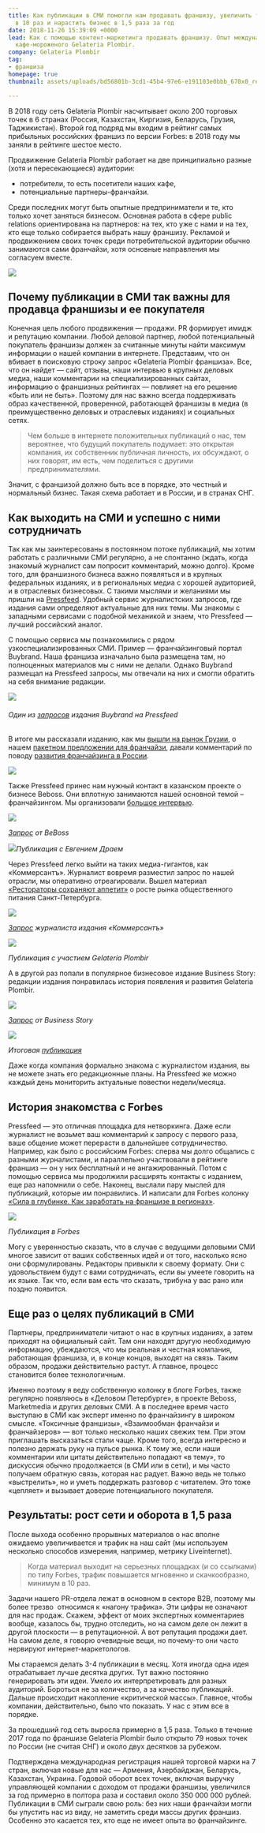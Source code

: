 ```yaml
---
title: Как публикации в СМИ помогли нам продавать франшизу, увеличить трафик на сайт
  в 10 раз и нарастить бизнес в 1,5 раза за год
date: 2018-11-26 15:39:09 +0000
lead: Как с помощью контент-маркетинга продавать франшизу. Опыт международной франшизы
  кафе-мороженого Gelateria Plombir.
company: Gelateria Plombir
tag:
- франшиза
homepage: true
thumbnail: assets/uploads/bd56801b-3cd1-45b4-97e6-e191103e0bbb_670x0_resize.png

---
```

В 2018 году сеть Gelateria Plombir насчитывает около 200 торговых точек в 6 странах (Россия, Казахстан, Киргизия, Беларусь, Грузия, Таджикистан). Второй год подряд мы входим в рейтинг самых прибыльных российских франшиз по версии Forbes: в 2018 году мы заняли в рейтинге шестое место.

Продвижение Gelateria Plombir работает на две принципиально разные (хотя и пересекающиеся) аудитории:

* потребители, то есть посетители наших кафе,
* потенциальные партнеры-франчайзи.

Среди последних могут быть опытные предприниматели и те, кто только хочет заняться бизнесом. Основная работа в сфере public relations ориентирована на партнеров: на тех, кто уже с нами и на тех, кто еще только собирается выбрать нашу франшизу. Рекламой и продвижением своих точек среди потребительской аудитории обычно занимаются сами франчайзи, хотя основные направления мы согласуем вместе.

![](../assets/uploads/image5-3.png)

## **Почему публикации в СМИ так важны для продавца франшизы и ее покупателя**

Конечная цель любого продвижения — продажи. PR формирует имидж и репутацию компании. Любой деловой партнер, любой потенциальный покупатель франшизы должен за считанные минуты найти максимум информации о нашей компании в интернете. Представим, что он вбивает в поисковую строку запрос «Gelateria Plombir франшиза». Все, что он найдет — сайт, отзывы, наши интервью в крупных деловых медиа, наши комментарии на специализированных сайтах, информацию о франшизных рейтингах — повлияет на его решение «быть или не быть». Поэтому для нас важно всегда поддерживать образ качественной, проверенной, работающей франшизы в медиа (в преимущественно деловых и отраслевых изданиях) и социальных сетях.

> Чем больше в интернете положительных публикаций о нас, тем вероятнее, что будущий покупатель подумает: это открытая компания, их собственник публичная личность, их обсуждают, о них говорят, им есть, чем поделиться с другими предпринимателями.

Значит, с франшизой должно быть все в порядке, это честный и нормальный бизнес. Такая схема работает и в России, и в странах СНГ.

## **Как выходить на СМИ и успешно с ними сотрудничать**

Так как мы заинтересованы в постоянном потоке публикаций, мы хотим работать с различными СМИ регулярно, а не спонтанно (ждать, когда знакомый журналист сам попросит комментарий, можно долго). Кроме того, для франшизного бизнеса важно появляться и в крупных федеральных изданиях, и в региональных медиа с хорошей аудиторией, и в отраслевых бизнесовых. С такими мыслями и желаниями мы пришли на [Pressfeed](https://pressfeed.ru/). Удобный сервис журналистских запросов, где издания сами определяют актуальные для них темы. Мы знакомы с западными сервисами с подобной механикой и знаем, что Pressfeed — лучший российский аналог.

С помощью сервиса мы познакомились с рядом узкоспециализированных СМИ. Пример — франчайзинговый портал Buybrand. Наша франшиза изначально была размещена там, но полноценных материалов мы с ними не делали. Однако Buybrand размещал на Pressfeed запросы, мы отвечали на них и смогли обратить на себя внимание редакции.

![](../assets/uploads/image6-2.png)

###### Один из [запросов](https://pressfeed.ru/query/22834) издания Buybrand на Pressfeed

В итоге мы рассказали изданию, как мы [вышли на рынок Грузии](http://www.buybrand.ru/news/12931/?sphrase_id=106501), о нашем [пакетном предложении для франчайзи](http://www.buybrand.ru/news/13154/?sphrase_id=106501), давали комментарий по поводу [развития франчайзинга в России](http://www.buybrand.ru/articles/13012/?sphrase_id=106501).

![](../assets/uploads/image3-1.png)

Также Pressfeed принес нам нужный контакт в казанском проекте о бизнесе Beboss. Они вплотную занимаются нашей основной темой – франчайзингом. Мы организовали [большое интервью](https://www.beboss.ru/journal/persons/2794-evgeniy-dray).

![](../assets/uploads/image7-2.png)

[_Запрос_](https://pressfeed.ru/query/30995) _от BeBoss_

![](../assets/uploads/image4-1.png)_Публикация с Евгением Драем_

Через Pressfeed легко выйти на таких медиа-гигантов, как «Коммерсантъ». Журналист вовремя разместил запрос по нашей отрасли, мы оперативно отреагировали. Вышел материал [«Рестораторы сохраняют аппетит»](https://www.kommersant.ru/doc/3447196?query=Gelateria%20Plombir) о росте рынка общественного питания Санкт-Петербурга.

![](../assets/uploads/image9.png)

[_Запрос_](https://pressfeed.ru/query/35650) _журналиста издания «Коммерсантъ»_

![](../assets/uploads/image10.png)

_Публикация с участием Gelateria Plombir_

А в другой раз попали в популярное бизнесовое издание Business Story: редакции издания понравилась история появления и развития Gelateria Plombir.

![](../assets/uploads/image1-2.png)

[_Запрос_](https://pressfeed.ru/query/27314) _от Business Story_

![](../assets/uploads/image8-1.png)

_Итоговая_ [_публикация_](http://businesstory.ru/istorija-kafe-morozhenyh-gelateria-plombir/)

Даже когда компания формально знакома с журналистом издания, вы не можете знать его редакционные планы. На Pressfeed же можно каждый день мониторить актуальные повестки недели/месяца.

## **История знакомства с Forbes**

Pressfeed — это отличная площадка для нетворкинга. Даже если журналист не возьмет ваш комментарий к запросу с первого раза, ваше общение может перерасти в дальнейшее сотрудничество. Например, как было с российским Forbes: сперва мы долго общались с разными журналистами, и параллельно участвовали в рейтинге франшиз — он у них бесплатный и не ангажированный. Потом с помощью сервиса мы продолжили расширять контакты с изданием, еще раз напомнили о себе. Наконец, выслали пару мыслей для публикаций, которые им понравились. И написали для Forbes колонку [«Сила в глубинке. Как заработать на франшизе в регионах»](http://www.forbes.ru/karera-i-svoy-biznes/364451-sila-v-glubinke-kak-zarabotat-na-franshize-v-regionah).

![](../assets/uploads/image2-1.png)

_Публикация в Forbes_

Могу с уверенностью сказать, что в случае с ведущими деловыми СМИ многое зависит от ваших собственных идей и от того, насколько ясно они сформулированы. Редакторы привыкли к своему формату. Они с удовольствием будут с вами сотрудничать, если вы умеете говорить на их языке. Так что, если вам есть что сказать, трибуна у вас рано или поздно появится.

## **Еще раз о целях публикаций в СМИ**

Партнеры, предприниматели читают о нас в крупных изданиях, а затем приходят на официальный сайт. Там они находят другую необходимую информацию, убеждаются, что мы реальная и честная компания, работающая франшиза, и, в конце концов, выходят на связь. Таким образом, продажи действительно растут. А главное, процесс становится более технологичным.

Именно поэтому я веду собственную колонку в блоге Forbes, также регулярно появляюсь в «Деловом Петербурге», в проекте Beboss, Marketmedia и других деловых СМИ. А в последнее время часто выступаю в СМИ как эксперт именно по франчайзингу в широком смысле. «Токсичные франшизы», «Взаимообман франчайзи и франчайзеров» — вот только несколько наших свежих тем. При этом приглашать высказаться стали чаще. Кроме того, всегда интересно и полезно держать руку на пульсе рынка. К тому же, если наши комментарии или цитаты действительно попадают «в тему», то дискуссия обычно продолжается (в СМИ или в сети), и мы часто получаем обратную связь, которая нас радует. Важно ведь не только «выстрелить», но и уметь поддержать разговор с читателем. Это тоже «цепляет» и вызывает доверие потенциального покупателя.

## **Результаты: рост сети и оборота в 1,5 раза**

После выхода особенно прорывных материалов о нас вполне ожидаемо увеличивается и трафик на наш сайт (мы используем несколько способов измерения, например, метрику Liveinternet).

> Когда материал выходит на серьезных площадках (и со ссылками) по типу Forbes, трафик повышается мгновенно и скачкообразно, минимум в 10 раз.

Задачи нашего PR-отдела лежат в основном в секторе В2В, поэтому мы более трезво  относимся к «нагону трафика». Эти цифры не означают для нас продаж. Скажем, эффект от моих экспертных комментариев вообще, казалось бы, трудно отследить, но на самом деле он лежит в другой плоскости — в репутационной. А вот репутация продажи дает. На самом деле, я говорю очевидные вещи, но почему-то они часто нервируют интернет-маркетологов.

Мы стараемся делать 3-4 публикации в месяц. Хотя иногда одна идея отрабатывает лучше десятка других. Тут важно постоянно генерировать эти идеи. Умело их интерпретировать для разных аудиторий. Бороться не за количество, а за качество публикаций. Дальше происходит накопление «критической массы». Главное, чтобы компании, действительно, было что показать. У нас с этим все в порядке.

<div class="inset" markdown='1'>
За прошедший год сеть выросла примерно в 1,5 раза. Только в течение 2017 года по франшизе Gelateria Plombir было открыто 79 новых точек по России (не считая СНГ) и около двух десятков за рубежом.
</div>

Подтверждена международная регистрация нашей торговой марки на 7 стран, включая новые для нас — Армения, Азербайджан, Беларусь, Казахстан, Украина. Годовой оборот всех точек, включая выручку управляющей компании с доходом от продажи франшизы, увеличился за год примерно в полтора раза и составил около 350 000 000 рублей. Публикации в СМИ сыграли свою роль: без них наши франчайзи могли бы упустить нас из виду, не заметить среди массы других франшиз. Особенно это касается тех, кто еще не имеет опыта во франчайзинге.